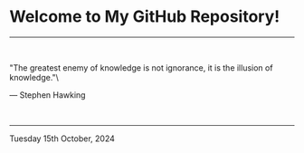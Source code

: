 # Welcome to My GitHub Repository!

---

<br>

"The greatest enemy of knowledge is not ignorance, it is the illusion of knowledge."\

― Stephen Hawking
 
</br>

---
Tuesday 15th October, 2024
